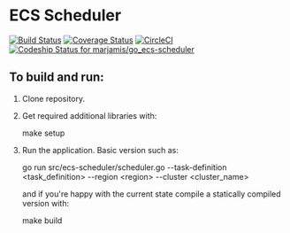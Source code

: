# ECS Scheduler
[![Build Status](https://travis-ci.org/marjamis/go_ecs-scheduler.svg?branch=master)](https://travis-ci.org/marjamis/go_ecs-scheduler)
[![Coverage Status](https://coveralls.io/repos/github/marjamis/go_ecs-scheduler/badge.svg?branch=master)](https://coveralls.io/github/marjamis/go_ecs-scheduler?branch=master)
[![CircleCI](https://circleci.com/gh/marjamis/go_ecs-scheduler.svg?style=svg)](https://circleci.com/gh/marjamis/go_ecs-scheduler)
[![Codeship Status for marjamis/go_ecs-scheduler](https://app.codeship.com/projects/42c1f6a0-ee70-0134-6d5c-62b847b8d86d/status?branch=master)](https://app.codeship.com/projects/208712)

## To build and run:
1. Clone repository.
1. Get required additional libraries with:

	make setup

1. Run the application. Basic version such as:

	go run src/ecs-scheduler/scheduler.go --task-definition \<task_definition\> --region \<region\> --cluster \<cluster_name\>

   and if you're happy with the current state compile a statically compiled version with:

	make build
